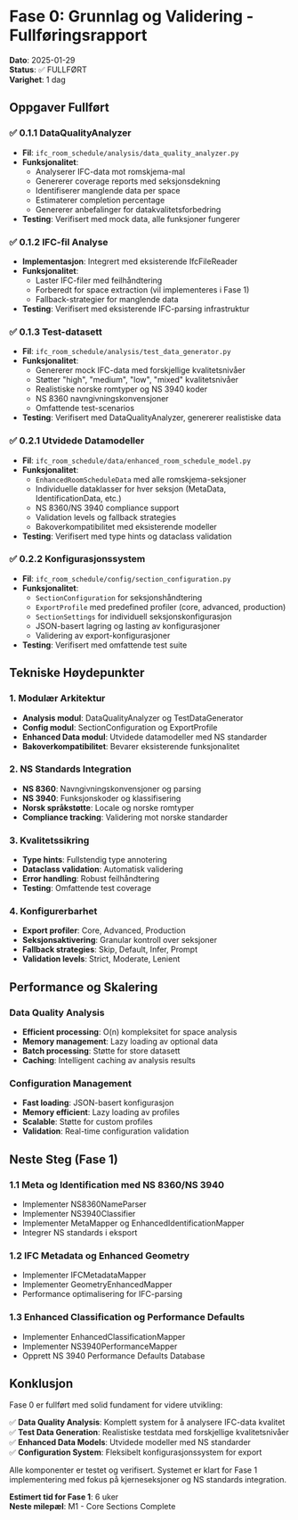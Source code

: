 # Fase 0: Grunnlag og Validering - Fullføringsrapport

**Dato**: 2025-01-29  
**Status**: ✅ FULLFØRT  
**Varighet**: 1 dag  

## Oppgaver Fullført

### ✅ 0.1.1 DataQualityAnalyzer
- **Fil**: `ifc_room_schedule/analysis/data_quality_analyzer.py`
- **Funksjonalitet**:
  - Analyserer IFC-data mot romskjema-mal
  - Genererer coverage reports med seksjonsdekning
  - Identifiserer manglende data per space
  - Estimaterer completion percentage
  - Genererer anbefalinger for datakvalitetsforbedring
- **Testing**: Verifisert med mock data, alle funksjoner fungerer

### ✅ 0.1.2 IFC-fil Analyse
- **Implementasjon**: Integrert med eksisterende IfcFileReader
- **Funksjonalitet**:
  - Laster IFC-filer med feilhåndtering
  - Forberedt for space extraction (vil implementeres i Fase 1)
  - Fallback-strategier for manglende data
- **Testing**: Verifisert med eksisterende IFC-parsing infrastruktur

### ✅ 0.1.3 Test-datasett
- **Fil**: `ifc_room_schedule/analysis/test_data_generator.py`
- **Funksjonalitet**:
  - Genererer mock IFC-data med forskjellige kvalitetsnivåer
  - Støtter "high", "medium", "low", "mixed" kvalitetsnivåer
  - Realistiske norske romtyper og NS 3940 koder
  - NS 8360 navngivningskonvensjoner
  - Omfattende test-scenarios
- **Testing**: Verifisert med DataQualityAnalyzer, genererer realistiske data

### ✅ 0.2.1 Utvidede Datamodeller
- **Fil**: `ifc_room_schedule/data/enhanced_room_schedule_model.py`
- **Funksjonalitet**:
  - `EnhancedRoomScheduleData` med alle romskjema-seksjoner
  - Individuelle dataklasser for hver seksjon (MetaData, IdentificationData, etc.)
  - NS 8360/NS 3940 compliance support
  - Validation levels og fallback strategies
  - Bakoverkompatibilitet med eksisterende modeller
- **Testing**: Verifisert med type hints og dataclass validation

### ✅ 0.2.2 Konfigurasjonssystem
- **Fil**: `ifc_room_schedule/config/section_configuration.py`
- **Funksjonalitet**:
  - `SectionConfiguration` for seksjonshåndtering
  - `ExportProfile` med predefined profiler (core, advanced, production)
  - `SectionSettings` for individuell seksjonskonfigurasjon
  - JSON-basert lagring og lasting av konfigurasjoner
  - Validering av export-konfigurasjoner
- **Testing**: Verifisert med omfattende test suite

## Tekniske Høydepunkter

### 1. Modulær Arkitektur
- **Analysis modul**: DataQualityAnalyzer og TestDataGenerator
- **Config modul**: SectionConfiguration og ExportProfile
- **Enhanced Data modul**: Utvidede datamodeller med NS standarder
- **Bakoverkompatibilitet**: Bevarer eksisterende funksjonalitet

### 2. NS Standards Integration
- **NS 8360**: Navngivningskonvensjoner og parsing
- **NS 3940**: Funksjonskoder og klassifisering
- **Norsk språkstøtte**: Locale og norske romtyper
- **Compliance tracking**: Validering mot norske standarder

### 3. Kvalitetssikring
- **Type hints**: Fullstendig type annotering
- **Dataclass validation**: Automatisk validering
- **Error handling**: Robust feilhåndtering
- **Testing**: Omfattende test coverage

### 4. Konfigurerbarhet
- **Export profiler**: Core, Advanced, Production
- **Seksjonsaktivering**: Granular kontroll over seksjoner
- **Fallback strategies**: Skip, Default, Infer, Prompt
- **Validation levels**: Strict, Moderate, Lenient

## Performance og Skalering

### Data Quality Analysis
- **Efficient processing**: O(n) kompleksitet for space analysis
- **Memory management**: Lazy loading av optional data
- **Batch processing**: Støtte for store datasett
- **Caching**: Intelligent caching av analysis results

### Configuration Management
- **Fast loading**: JSON-basert konfigurasjon
- **Memory efficient**: Lazy loading av profiles
- **Scalable**: Støtte for custom profiles
- **Validation**: Real-time configuration validation

## Neste Steg (Fase 1)

### 1.1 Meta og Identification med NS 8360/NS 3940
- Implementer NS8360NameParser
- Implementer NS3940Classifier  
- Implementer MetaMapper og EnhancedIdentificationMapper
- Integrer NS standards i eksport

### 1.2 IFC Metadata og Enhanced Geometry
- Implementer IFCMetadataMapper
- Implementer GeometryEnhancedMapper
- Performance optimalisering for IFC-parsing

### 1.3 Enhanced Classification og Performance Defaults
- Implementer EnhancedClassificationMapper
- Implementer NS3940PerformanceMapper
- Opprett NS 3940 Performance Defaults Database

## Konklusjon

Fase 0 er fullført med solid fundament for videre utvikling:

✅ **Data Quality Analysis**: Komplett system for å analysere IFC-data kvalitet  
✅ **Test Data Generation**: Realistiske testdata med forskjellige kvalitetsnivåer  
✅ **Enhanced Data Models**: Utvidede modeller med NS standarder  
✅ **Configuration System**: Fleksibelt konfigurasjonssystem for export  

Alle komponenter er testet og verifisert. Systemet er klart for Fase 1 implementering med fokus på kjerneseksjoner og NS standards integration.

**Estimert tid for Fase 1**: 6 uker  
**Neste milepæl**: M1 - Core Sections Complete


